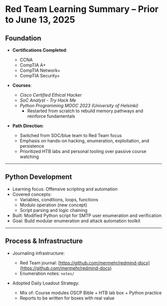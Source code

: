 # Red Team Learning Summary – Prior to June 13, 2025

## Foundation

- **Certifications Completed**:
  - CCNA
  - CompTIA A+
  - CompTIA Network+
  - CompTIA Security+

- **Courses**:
  - *Cisco Certified Ethical Hacker*
  - *SoC Analyst - Try Hack Me*
  - *Python Programming MOOC 2023 (University of Helsinki)*  
    - Restarted from scratch to rebuild memory pathways and reinforce fundamentals

- **Path Direction**:
  - Switched from SOC/blue team to Red Team focus
  - Emphasis on hands-on hacking, enumeration, exploitation, and persistence
  - Prioritized HTB labs and personal tooling over passive course watching

---

## Python Development

- Learning focus: Offensive scripting and automation
- Covered concepts:
  - Variables, conditions, loops, functions
  - Modulo operation (new concept)
  - Script parsing and logic chaining
- Built: Modified Python script for SMTP user enumeration and verification
- Goal: Build modular enumeration and attack automation toolkit

---

## Process & Infrastructure

- Journaling infrastructure:
  - Red Team journal: [https://github.com/mermehr/redmind-docs](https://github.com/mermehr/redmind-docs)
  - Enumeration notes: `notes/`

- Adopted Daily Loadout Strategy:
  - Mix of: Course modules OSCP Bible + HTB lab box + Python practice
  - Reports to be written for boxes with real value
